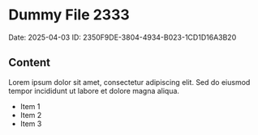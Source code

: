 # Dummy File 2333

Date: 2025-04-03
ID: 2350F9DE-3804-4934-B023-1CD1D16A3B20

## Content

Lorem ipsum dolor sit amet, consectetur adipiscing elit.
Sed do eiusmod tempor incididunt ut labore et dolore magna aliqua.

* Item 1
* Item 2
* Item 3
